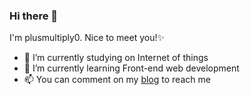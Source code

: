 ### Hi there 👋
I'm plusmultiply0. Nice to meet you!✨ 

- 🔭 I’m currently studying on Internet of things
- 🌱 I’m currently learning Front-end web development
- 📫 You can comment on my [blog](https://plusmultiply0.github.io/) to reach me

